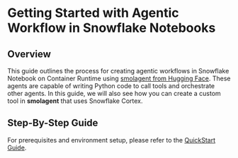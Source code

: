 # Getting Started with Agentic Workflow in Snowflake Notebooks

## Overview

This guide outlines the process for creating agentic workflows in Snowflake Notebook on Container Runtime using [smolagent from Hugging Face](https://github.com/huggingface/smolagents). These agents are capable of writing Python code to call tools and orchestrate other agents. In this guide, we will also see how you can create a custom tool in **smolagent** that uses Snowflake Cortex.

## Step-By-Step Guide

For prerequisites and environment setup, please refer to the [QuickStart Guide](https://quickstarts.snowflake.com/guide/build-agentic-workflows-with-huggingface-smolagents-in-snowflake/index.html).
